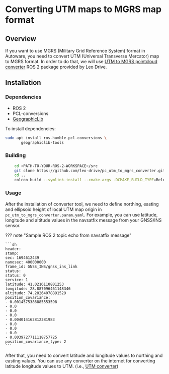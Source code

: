 # Converting UTM maps to MGRS map format

## Overview

If you want to use MGRS (Military Grid Reference System) format in Autoware,
you need to convert UTM (Universal Transverse Mercator) map to MGRS format.
In order to do that, we will use [UTM to MGRS pointcloud converter](https://github.com/leo-drive/pc_utm_to_mgrs_converter) ROS 2 package provided by Leo Drive.

## Installation

### Dependencies

- ROS 2
- PCL-conversions
- [GeographicLib](https://geographiclib.sourceforge.io/C++/doc/install.html)

To install dependencies:

```bash
sudo apt install ros-humble-pcl-conversions \
       geographiclib-tools
```

### Building

```bash
    cd <PATH-TO-YOUR-ROS-2-WORKSPACE>/src
    git clone https://github.com/leo-drive/pc_utm_to_mgrs_converter.git
    cd ..
    colcon build --symlink-install --cmake-args -DCMAKE_BUILD_TYPE=Release
```

### Usage

After the installation of converter tool,
we need to define northing,
easting and ellipsoid height of local UTM map origin in `pc_utm_to_mgrs_converter.param.yaml`.
For example, you can use latitude,
longitude and altitude values in the navsatfix message from your GNSS/INS sensor.

??? note "Sample ROS 2 topic echo from navsatfix message"

    ```sh
    header:
    stamp:
    sec: 1694612439
    nanosec: 400000000
    frame_id: GNSS_INS/gnss_ins_link
    status:
    status: 0
    service: 1
    latitude: 41.0216110801253
    longitude: 28.887096461148346
    altitude: 74.28264078891529
    position_covariance:
    - 0.0014575386885553598
    - 0.0
    - 0.0
    - 0.0
    - 0.004014162812381983
    - 0.0
    - 0.0
    - 0.0
    - 0.0039727711118757725
    position_covariance_type: 2
    ```

After that, you need to convert latitude and longitude values to northing and easting values.
You can use any converter on the internet for converting latitude longitude values to UTM.
(i.e., [UTM converter](https://www.latlong.net/lat-long-utm.html))

